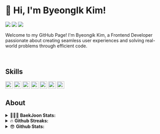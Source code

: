 # 👋 Hi, I'm ByeongIk Kim!

<a href="https://bbyiktion.notion.site/resume?pvs=4" target="_blank"><img src="https://img.shields.io/badge/Resume-000000?style=flat-square&logo=Notion&logoColor=FFFFFF"/></a>
<a href="mailto:ikbyeong.kim@gmail.com/" target="_blank"><img src="https://img.shields.io/badge/ikbyeong.kim@gmail.com-EA4335?style=flat-square&logo=Gmail&logoColor=FFFFFF"/></a>
<a href="https://bbyiktion.notion.site/resume?pvs=4" target="_blank"><img src="https://img.shields.io/badge/Blog-111111?style=flat-square&logo=githubpages&logoColor=FFFFFF"/></a>

Welcome to my GitHub Page! I'm Byeongik Kim, a Frontend Developer passionate about creating seamless user experiences and solving real-world problems through efficient code.

<br>

## Skills
<div>
<img src="https://img.shields.io/badge/JavaScript-323330?style=for-the-badge&logo=javascript&logoColor=F7DF1E" height="23">
<img src="https://img.shields.io/badge/TypeScript-007ACC?style=for-the-badge&logo=typescript&logoColor=white" height="23">
<img src="https://img.shields.io/badge/React-20232A?style=for-the-badge&logo=react&logoColor=61DAFB" height="23">
<img src="https://img.shields.io/badge/html5-E34F26?style=for-the-badge&logo=html5&logoColor=white" height="23">
<img src="https://img.shields.io/badge/Sass-CC6699?style=for-the-badge&logo=Sass&logoColor=white" height="23">
<img src="https://img.shields.io/badge/styled_components-DB7093?style=for-the-badge&logo=styled-components&logoColor=white" height="23">
<img src="https://img.shields.io/badge/tailwindcss-1daabb?style=for-the-badge&logo=tailwind-css&logoColor=white" height="23">
</div>

## About

<details>
<summary>🧑🏻‍💻 <b>BaekJoon Stats: </b></summary>
  <br>
<p align="center">
  <img src="https://mazassumnida.wtf/api/v2/generate_badge?boj=kby00517"/>
</p>
</details>

<details>
<summary>&#128293; <b>Github Streaks: </b></summary>
  <br>
<p align = "center">
  <img height="200em" src="https://github-readme-streak-stats.herokuapp.com/?user=bbyik-k&hide_border=true&theme=react" />  
</p>
</details>

<details>
<summary>😎 <b>Github Stats: </b></summary>
<br>
<p align = "center">
  <!-- <img src="https://github-readme-stats.vercel.app/api?username=bbyik-k&&show_icons=true&theme=react&line_height=27"/> -->
  <img src="https://github-readme-stats.vercel.app/api/top-langs/?username=bbyik-k&theme=react&langs_count=3">
</p>
</details>
